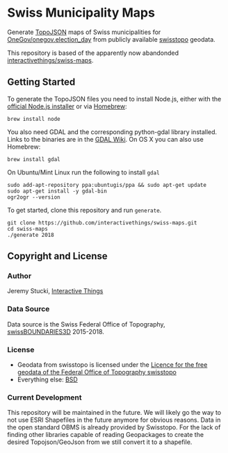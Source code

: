# Swiss Municipality Maps

Generate [TopoJSON](https://github.com/mbostock/topojson) maps of Swiss municipalities for  [OneGov/onegov.election_day](https://github.com/OneGov/onegov.election_day) from publicly available [swisstopo](https://www.swisstopo.admin.ch) geodata.

This repository is based of the apparently now abandonded [interactivethings/swiss-maps](https://github.com/interactivethings/swiss-maps).

## Getting Started

To generate the TopoJSON files you need to install Node.js, either with the [official Node.js installer](http://nodejs.org/) or via [Homebrew](http://mxcl.github.io/homebrew/):

    brew install node

You also need GDAL and the corresponding python-gdal library installed. Links to the binaries are in the [GDAL Wiki](http://trac.osgeo.org/gdal/wiki/DownloadingGdalBinaries). On OS X you can also use Homebrew:

    brew install gdal

On Ubuntu/Mint Linux run the following to install `gdal`

    sudo add-apt-repository ppa:ubuntugis/ppa && sudo apt-get update
    sudo apt-get install -y gdal-bin
    ogr2ogr --version

To get started, clone this repository and run `generate`.

    git clone https://github.com/interactivethings/swiss-maps.git
    cd swiss-maps
    ./generate 2018

## Copyright and License

### Author

Jeremy Stucki, [Interactive Things](http://interactivethings.com)

### Data Source

Data source is the Swiss Federal Office of Topography, [swissBOUNDARIES3D](http://www.swisstopo.admin.ch/internet/swisstopo/en/home/products/landscape/swissBOUNDARIES3D.html) 2015-2018.

### License

* Geodata from swisstopo is licensed under the [Licence for the free geodata of the Federal Office of Topography swisstopo](LICENSE-GEODATA)
* Everything else: [BSD](LICENSE)

### Current Development

This repository will be maintained in the future. We will likely go the way to not use ESRI Shapefiles in the future anymore for obvious reasons.
Data in the open standard OBMS is already provided by Swisstopo. For the lack of finding other libraries capable of reading Geopackages to create the desired Topojson/GeoJson from we still convert it to a shapefile.
